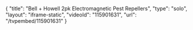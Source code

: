 {
    "title": "Bell + Howell 2pk Electromagnetic Pest Repellers",
    "type": "solo",
    "layout": "iframe-static",
    "videoId": "115901631",
    "url": "\/tvpembed\/115901631"
}